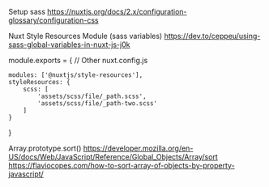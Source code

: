 Setup sass
https://nuxtjs.org/docs/2.x/configuration-glossary/configuration-css


<!-- --------------------------------------------------------------- -->

Nuxt Style Resources Module (sass variables)
https://dev.to/ceppeu/using-sass-global-variables-in-nuxt-js-j0k

module.exports = {
    // Other nuxt.config.js
    
    modules: ['@nuxtjs/style-resources'],
    styleResources: {
        scss: [
            'assets/scss/file/_path.scss',
            'assets/scss/file/_path-two.scss'
        ]
    }
}

<!-- --------------------------------------------------------------- -->

Array.prototype.sort()
https://developer.mozilla.org/en-US/docs/Web/JavaScript/Reference/Global_Objects/Array/sort
https://flaviocopes.com/how-to-sort-array-of-objects-by-property-javascript/